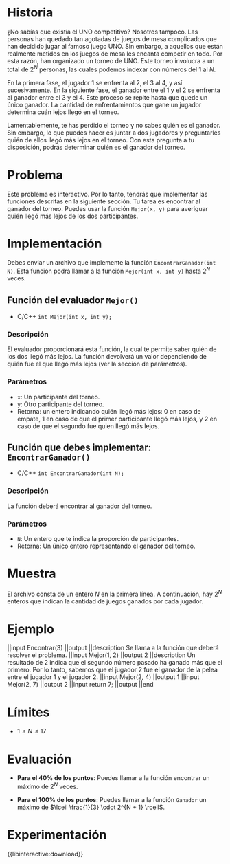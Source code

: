 # Historia

¿No sabías que existía el UNO competitivo? Nosotros tampoco. Las personas han quedado tan agotadas de juegos de mesa complicados que han decidido jugar al famoso juego UNO. Sin embargo, a aquellos que están realmente metidos en los juegos de mesa les encanta competir en todo. Por esta razón, han organizado un torneo de UNO. Este torneo involucra a un total de $2^{N}$ personas, las cuales podemos indexar con números del $1$ al $N$.

En la primera fase, el jugador $1$ se enfrenta al $2$, el $3$ al $4$, y así sucesivamente. En la siguiente fase, el ganador entre el $1$ y el $2$ se enfrenta al ganador entre el $3$ y el $4$. Este proceso se repite hasta que quede un único ganador. La cantidad de enfrentamientos que gane un jugador determina cuán lejos llegó en el torneo.

Lamentablemente, te has perdido el torneo y no sabes quién es el ganador. Sin embargo, lo que puedes hacer es juntar a dos jugadores y preguntarles quién de ellos llegó más lejos en el torneo. Con esta pregunta a tu disposición, podrás determinar quién es el ganador del torneo.

# Problema

Este problema es interactivo. Por lo tanto, tendrás que implementar las funciones descritas en la siguiente sección. Tu tarea es encontrar al ganador del torneo. Puedes usar la función `Mejor(x, y)` para averiguar quién llegó más lejos de los dos participantes.

# Implementación

Debes enviar un archivo que implemente la función `EncontrarGanador(int N)`. Esta función podrá llamar a la función `Mejor(int x, int y)` hasta $2^N$ veces.

## Función del evaluador `Mejor()`

* C/C++ `int Mejor(int x, int y);`

### Descripción

El evaluador proporcionará esta función, la cual te permite saber quién de los dos llegó más lejos. La función devolverá un valor dependiendo de quién fue el que llegó más lejos (ver la sección de parámetros).

### Parámetros

* `x`: Un participante del torneo.
* `y`: Otro participante del torneo.
* Retorna: un entero indicando quién llegó más lejos: $0$ en caso de empate, $1$ en caso de que el primer participante llegó más lejos, y $2$ en caso de que el segundo fue quien llegó más lejos.

## Función que debes implementar: `EncontrarGanador()`

* C/C++ `int EncontrarGanador(int N);`

### Descripción

La función deberá encontrar al ganador del torneo.

### Parámetros

* `N`: Un entero que te indica la proporción de participantes.
* Retorna: Un único entero representando el ganador del torneo.

# Muestra

El archivo consta de un entero $N$ en la primera línea. A continuación, hay $2^N$ enteros que indican la cantidad de juegos ganados por cada jugador.

# Ejemplo

||input
Encontrar(3)
||output
||description
Se llama a la función que deberá resolver el problema.
||input
Mejor(1, 2)
||output
2
||description
Un resultado de 2 indica que el segundo número pasado ha ganado más que el primero. Por lo tanto, sabemos que el jugador 2 fue el ganador de la pelea entre el jugador 1 y el jugador 2.
||input
Mejor(2, 4)
||output
1
||input
Mejor(2, 7)
||output
2
||input
return 7;
||output
||end

# Límites

* $1 \leq N \leq 17$

# Evaluación

- **Para el 40% de los puntos**: Puedes llamar a la función encontrar un máximo de $2^{N}$ veces.

- **Para el 100% de los puntos**: Puedes llamar a la función `Ganador` un máximo de $\lceil \frac{1}{3} \cdot 2^{N + 1} \rceil$.

# Experimentación

{{libinteractive:download}}
